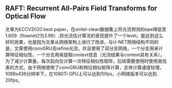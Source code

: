 ## RAFT: Recurrent All-Pairs Field Transforms for Optical Flow
文章为ECCV2020 best paper，在sintel-clean数据集上将光流预测的epe降低至1.609（flownet2为3.96）,将光流估计算法的表现提升了一个level。能达到这么好的效果，也是因为文章从网络架构上进行了改进，与U-NET网络结构不同的是，文章使用convGRU去refine光流，并且使用了双分支网络，一个分支用来计算特征相似性，一个分支用来提取context信息（光流结果与context具有关系）。为了减少计算量，每次前向仅计算一次特征相似性矩阵，后续需要使用时使用查找表的方式。由于网络使用了convGRU和特征相似矩阵计算，总体计算速度较慢，1088x436分辨率下，在1080Ti GPU上可以达到10fps，小网络版本可以达到20fps。

